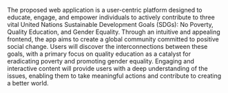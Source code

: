 The proposed web application is a user-centric platform designed to educate, engage, and empower individuals to actively contribute to three vital United Nations Sustainable Development Goals (SDGs): No Poverty, Quality Education, and Gender Equality. Through an intuitive and appealing frontend, the app aims to create a global community committed to positive social change. Users will discover the interconnections between these goals, with a primary focus on quality education as a catalyst for eradicating poverty and promoting gender equality. Engaging and interactive content will provide users with a deep understanding of the issues, enabling them to take meaningful actions and contribute to creating a better world.
